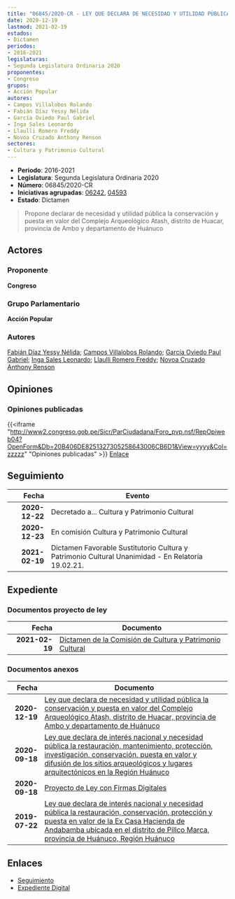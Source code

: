 ```yaml
---
title: "06845/2020-CR - LEY QUE DECLARA DE NECESIDAD Y UTILIDAD PÚBLICA LA CONSERVACIÓN Y PUESTA EN VALOR DEL COMPLEJO ARQUEOLÓGICO ATASH, DISTRITO DE HUACAR, PROVINCIA DE AMBO Y DEPARTAMENTO DE HUÁNUCO"
date: 2020-12-19
lastmod: 2021-02-19
estados:
- Dictamen
periodos:
- 2016-2021
legislaturas:
- Segunda Legislatura Ordinaria 2020
proponentes:
- Congreso
grupos:
- Acción Popular
autores:
- Campos Villalobos Rolando
- Fabián Díaz Yessy Nélida
- García Oviedo Paul Gabriel
- Inga Sales Leonardo
- Llaulli Romero Freddy
- Novoa Cruzado Anthony Renson
sectores:
- Cultura y Patrimonio Cultural
---
```

- **Periodo**: 2016-2021
- **Legislatura**: Segunda Legislatura Ordinaria 2020
- **Número**: 06845/2020-CR
- **Iniciativas agrupadas**: [06242](../../06200/06242), [04593](../../04500/04593)
- **Estado**: Dictamen

> Propone declarar de necesidad y utilidad pública la conservación y puesta en valor del Complejo Arqueológico Atash, distrito de Huacar, provincia de Ambo y departamento de Huánuco


## Actores

### Proponente

**Congreso**

### Grupo Parlamentario

**Acción Popular**

### Autores

[Fabián Díaz Yessy Nélida](mailto:mailto:yfabian@congreso.gob.pe); [Campos Villalobos Rolando](mailto:mailto:r_campos@congreso.gob.pe); [García Oviedo Paul Gabriel](mailto:mailto:pgarcia@congreso.gob.pe); [Inga Sales Leonardo](mailto:mailto:lingas@congreso.gob.pe); [Llaulli Romero Freddy](mailto:mailto:fllaulli@congreso.gob.pe); [Novoa Cruzado Anthony Renson](mailto:mailto:anovoa@congreso.gob.pe)

## Opiniones

### Opiniones publicadas

{{<iframe "http://www2.congreso.gob.pe/Sicr/ParCiudadana/Foro_pvp.nsf/RepOpiweb04?OpenForm&Db=20B406DE8251327305258643006CB6D1&View=yyyy&Col=zzzzz" "Opiniones publicadas" >}}
[Enlace](http://www2.congreso.gob.pe/Sicr/ParCiudadana/Foro_pvp.nsf/RepOpiweb04?OpenForm&Db=20B406DE8251327305258643006CB6D1&View=yyyy&Col=zzzzz)


## Seguimiento

| Fecha | Evento |
|------:|--------|
| **2020-12-22** | Decretado a... Cultura y Patrimonio Cultural |
| **2020-12-23** | En comisión Cultura y Patrimonio Cultural |
| **2021-02-19** | Dictamen Favorable Sustitutorio Cultura y Patrimonio Cultural Unanimidad - En Relatoría 19.02.21. |

## Expediente

### Documentos proyecto de ley

| Fecha | Documento |
|------:|-----------|
| **2021-02-19** | [Dictamen de la Comisión de Cultura y Patrimonio Cultural](https://leyes.congreso.gob.pe/Documentos/2016_2021/Dictamenes/Proyectos_de_Ley/06242DC05MAY20210219.pdf) |

### Documentos anexos

| Fecha | Documento |
|------:|-----------|
| **2020-12-19** | [Ley que declara de necesidad y utilidad pública la conservación y puesta en valor del Complejo Arqueológico Atash, distrito de Huacar, provincia de Ambo y departamento de Huánuco](http://www.leyes.congreso.gob.pe/Documentos/2016_2021/Proyectos_de_Ley_y_de_Resoluciones_Legislativas/PL06845-20201219.pdf) |
| **2020-09-18** | [Ley que declara de interés nacional y necesidad pública la restauración, mantenimiento, protección, investigación, conservación, puesta en valor y difusión de los sitios arqueológicos y lugares arquitectónicos en la Región Huánuco](http://www.leyes.congreso.gob.pe/Documentos/2016_2021/Proyectos_de_Ley_y_de_Resoluciones_Legislativas/PL06242-20200918.pdf) |
| **2020-09-18** | [Proyecto de Ley con Firmas Digitales](http://www.leyes.congreso.gob.pe/Documentos/2016_2021/Proyectos_de_Ley_y_de_Resoluciones_Legislativas/Proyectos_Firmas_digitales/PL06242.pdf) |
| **2019-07-22** | [Ley que declara de interés nacional y necesidad pública la restauración, conservación, protección y puesta en valor de la Ex Casa Hacienda de Andabamba ubicada en el distrito de Pillco Marca, provincia de Huánuco, Región Huánuco](http://www.leyes.congreso.gob.pe/Documentos/2016_2021/Proyectos_de_Ley_y_de_Resoluciones_Legislativas/PL0459320190722.pdf) |

## Enlaces

- [Seguimiento](http://www2.congreso.gob.pe/Sicr/TraDocEstProc/CLProLey2016.nsf/f7fff46988ca05b1052578e100829cc7/c1d33380c9a4bfa7052586430078a7cc?OpenDocument)
- [Expediente Digital](http://www2.congreso.gob.pe/Sicr/TraDocEstProc/Expvirt_2011.nsf/visbusqptramdoc1621/06845?opendocument)

